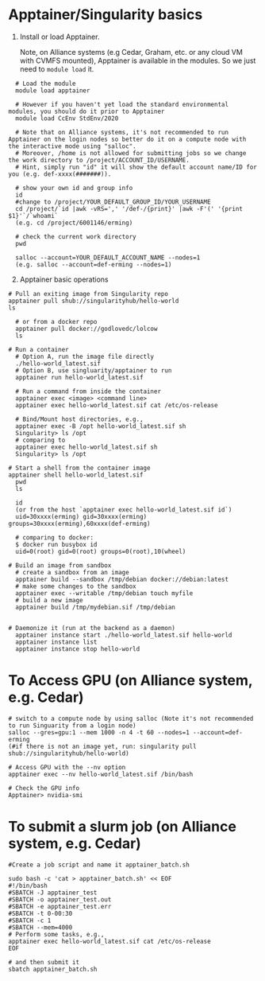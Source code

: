 
# Apptainer/Singularity basics
1. Install or load Apptainer. 

   Note, on Alliance systems (e.g Cedar, Graham, etc. or any cloud VM with CVMFS mounted), Apptainer is available in the modules. So we just need to `module load` it. 
```
  # Load the module
  module load apptainer
  
  # However if you haven't yet load the standard environmental modules, you should do it prior to Apptainer
  module load CcEnv StdEnv/2020
  
  # Note that on Alliance systems, it's not recommended to run Apptainer on the login nodes so better do it on a compute node with the interactive mode using "salloc".
  # Moreover, /home is not allowed for submitting jobs so we change the work directory to /project/ACCOUNT_ID/USERNAME. 
  # Hint, simply run "id" it will show the default account name/ID for you (e.g. def-xxxx(#######)).
 
  # show your own id and group info
  id 
  #change to /project/YOUR_DEFAULT_GROUP_ID/YOUR_USERNAME
  cd /project/`id |awk -vRS=',' '/def-/{print}' |awk -F'(' '{print $1}'`/`whoami`
  (e.g. cd /project/6001146/erming)
  
  # check the current work directory
  pwd 
  
  salloc --account=YOUR_DEFAULT_ACCOUNT_NAME --nodes=1
  (e.g. salloc --account=def-erming --nodes=1)
```

2. Apptainer basic operations
  ```
  # Pull an exiting image from Singularity repo
  apptainer pull shub://singularityhub/hello-world
  ls

    # or from a docker repo
    apptainer pull docker://godlovedc/lolcow
    ls

  # Run a container
    # Option A, run the image file directly
    ./hello-world_latest.sif
    # Option B, use singluarity/apptainer to run 
    apptainer run hello-world_latest.sif
    
    # Run a command from inside the container
    apptainer exec <image> <command line>
    apptainer exec hello-world_latest.sif cat /etc/os-release

    # Bind/Mount host directories, e.g.,
    apptainer exec -B /opt hello-world_latest.sif sh
    Singularity> ls /opt
    # comparing to 
    apptainer exec hello-world_latest.sif sh
    Singularity> ls /opt

  # Start a shell from the container image
  apptainer shell hello-world_latest.sif
    pwd
    ls

    id
    (or from the host `apptainer exec hello-world_latest.sif id`)
    uid=30xxxx(erming) gid=30xxxx(erming) groups=30xxxx(erming),60xxxx(def-erming)

    # comparing to docker:
    $ docker run busybox id 
    uid=0(root) gid=0(root) groups=0(root),10(wheel)

  # Build an image from sandbox
    # create a sandbox from an image
    apptainer build --sandbox /tmp/debian docker://debian:latest 
    # make some changes to the sandbox
    apptainer exec --writable /tmp/debian touch myfile 
    # build a new image 
    apptainer build /tmp/mydebian.sif /tmp/debian 


  # Daemonize it (run at the backend as a daemon)
    apptainer instance start ./hello-world_latest.sif hello-world
    apptainer instance list
    apptainer instance stop hello-world
  ```

  # To Access GPU (on Alliance system, e.g. Cedar)

    # switch to a compute node by using salloc (Note it's not recommended to run Singuarity from a login node)
    salloc --gres=gpu:1 --mem 1000 -n 4 -t 60 --nodes=1 --account=def-erming
    (#if there is not an image yet, run: singularity pull shub://singularityhub/hello-world)

    # Access GPU with the --nv option 
    apptainer exec --nv hello-world_latest.sif /bin/bash

    # Check the GPU info
    Apptainer> nvidia-smi
    
  # To submit a slurm job  (on Alliance system, e.g. Cedar)
    #Create a job script and name it apptainer_batch.sh
    
    sudo bash -c 'cat > apptainer_batch.sh' << EOF
    #!/bin/bash
    #SBATCH -J apptainer_test
    #SBATCH -o apptainer_test.out
    #SBATCH -e apptainer_test.err
    #SBATCH -t 0-00:30
    #SBATCH -c 1
    #SBATCH --mem=4000
    # Perform some tasks, e.g., 
    apptainer exec hello-world_latest.sif cat /etc/os-release
    EOF
    
    # and then submit it
    sbatch apptainer_batch.sh
   
